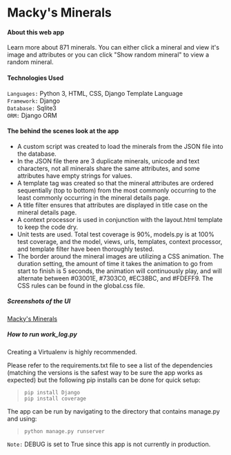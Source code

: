 # Macky's Minerals

#### About this web app
Learn more about 871 minerals.  You can either click a mineral and view it's
image and attributes or you can click "Show random mineral" to view a
random mineral.

#### Technologies Used
`Languages:` Python 3, HTML, CSS, Django Template Language  
`Framework:` Django  
`Database:` Sqlite3  
`ORM:` Django ORM

#### The behind the scenes look at the app
* A custom script was created to load the minerals from the JSON file into the
database.
* In the JSON file there are 3 duplicate minerals, unicode and text
characters, not all minerals share the same attributes, and some attributes
have empty strings for values.
* A template tag was created so that the mineral attributes are ordered
sequentially (top to bottom) from the most commonly occurring to the least
commonly occurring in the mineral details page.
* A title filter ensures that attributes are displayed in title case on the
mineral details page.
* A context processor is used in conjunction with the layout.html template
to keep the code dry.
* Unit tests are used.  Total test coverage is 90%, models.py is at 100% test
coverage, and the model, views, urls, templates, context processor, and template
filter have been thoroughly tested.
* The border around the mineral images are utilizing a CSS animation.
The duration setting, the amount of time it takes the animation to go from
start to finish is 5 seconds, the animation will continuously play,
and will alternate between #03001E, #7303C0, #EC38BC, and #FDEFF9.  The CSS
rules can be found in the global.css file.

##### Screenshots of the UI
[Macky's Minerals](https://www.flickr.com/photos/156561177@N03/albums/72157710579421712)

##### How to run work_log.py
Creating a Virtualenv is highly recommended.

Please refer to the requirements.txt file to see a list of the dependencies
(matching the versions is the safest way to be sure the app works as expected)
but the following pip installs can be done for quick setup:

>`pip install Django`  
`pip install coverage`

The app can be run by navigating to the directory that contains manage.py
and using:
>`python manage.py runserver`

`Note:` DEBUG is set to True since this app is not currently in production.
